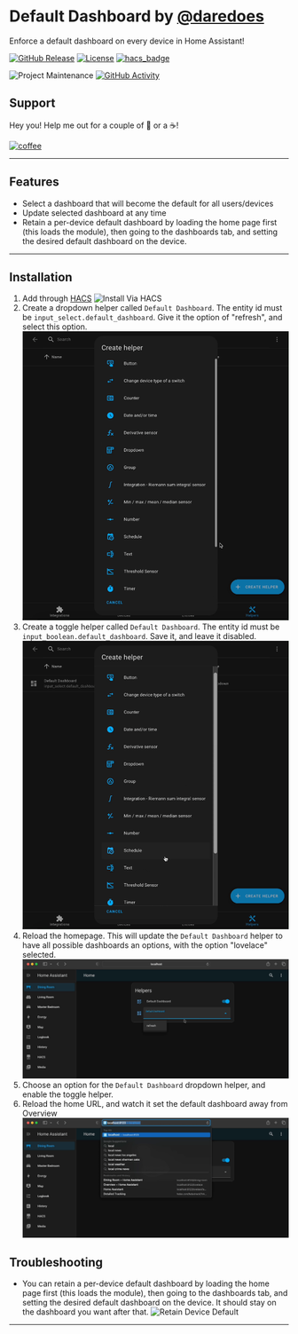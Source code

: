 # Default Dashboard by [@daredoes](https://www.github.com/daredoes)

Enforce a default dashboard on every device in Home Assistant!

[![GitHub Release][releases-shield]][releases]
[![License][license-shield]](LICENSE.md)
[![hacs_badge](https://img.shields.io/badge/HACS-Custom-blue.svg)](https://github.com/custom-components/hacs)

![Project Maintenance][maintenance-shield]
[![GitHub Activity][commits-shield]][commits]

## Support

Hey you! Help me out for a couple of :beers: or a :coffee:!

[![coffee](https://www.buymeacoffee.com/assets/img/custom_images/black_img.png)](https://www.buymeacoffee.com/daredoes)

---

## Features

* Select a dashboard that will become the default for all users/devices
* Update selected dashboard at any time
* Retain a per-device default dashboard by loading the home page first (this loads the module), then going to the dashboards tab, and setting the desired default dashboard on the device.

---

## Installation

1. Add through  [HACS](https://github.com/custom-components/hacs)
  ![Install Via HACS](/docs/imgs/HacsInstall.gif)
2. Create a dropdown helper called `Default Dashboard`. The entity id must be `input_select.default_dashboard`. Give it the option of "refresh", and select this option.
  ![Add Dropdown Helper](/docs/imgs/AddDropdownHelper.gif)
3. Create a toggle helper called `Default Dashboard`. The entity id must be `input_boolean.default_dashboard`. Save it, and leave it disabled.
  ![Add Toggle Helper](/docs/imgs/AddToggleHelper.gif)
4. Reload the homepage. This will update the `Default Dashboard` helper to have all possible dashboards an options, with the option "lovelace" selected.
  ![Refresh Dropdown Helper](/docs/imgs/Refresh.gif)
5. Choose an option for the `Default Dashboard` dropdown helper, and enable the toggle helper.
6. Reload the home URL, and watch it set the default dashboard away from Overview
  ![Set and Use](/docs/imgs/SetUse.gif)

## Troubleshooting

* You can retain a per-device default dashboard by loading the home page first (this loads the module), then going to the dashboards tab, and setting the desired default dashboard on the device. It should stay on the dashboard you want after that.
  ![Retain Device Default](/docs/imgs/RetainDeviceDefault.gif)

---

[commits-shield]: https://img.shields.io/github/commit-activity/y/daredoes/default-dashboard.svg
[commits]: https://github.com/daredoes/default-dashboard/commits/master
[devcontainer]: https://code.visualstudio.com/docs/remote/containers
[license-shield]: https://img.shields.io/github/license/daredoes/default-dashboard.svg
[maintenance-shield]: https://img.shields.io/maintenance/yes/2022
[releases-shield]: https://img.shields.io/github/release/daredoes/default-dashboard.svg
[releases]: https://github.com/daredoes/default-dashboard/releases
